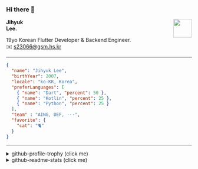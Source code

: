 ### Hi there 👋
<img src="https://github.githubassets.com/images/mona-loading-default.gif" width="50px" align="right">
</a>

**Jihyuk\
Lee.**

19yo Korean Flutter Developer & Backend Engineer.\
✉️ <s23066@gsm.hs.kr>

---

```json
{
  "name": "Jihyuk Lee",
  "birthYear": 2007,
  "locale": "ko-KR, Korea",
  "preferLanguages": [
    { "name": "Dart", "percent": 50 },
    { "name": "Kotlin", "percent": 25 },
    { "name": "Python", "percent": 25 }
  ],
  "team" : "AING, DEF, ···",
  "favorite": {
    "cat": "🐈"
  }
}
```
---
<details>
  <summary>github-profile-trophy (click me)</summary>
  
![](https://github-profile-trophy.vercel.app/?username=withJihyuk&row=1&column=8&theme=nord)
  
</details>
<details>
  <summary>github-readme-stats (click me)</summary>
  
<!--START_SECTION:waka-->
![Code Time](http://img.shields.io/badge/Code%20Time-856%20hrs%2052%20mins-blue)

![Lines of code](https://img.shields.io/badge/%EC%A0%80%EB%8A%94%20%EC%97%AC%ED%83%9C%EA%B9%8C%EC%A7%80%20-651.2%20thousand%20%EC%A4%84%EC%9D%98%20%EC%BD%94%EB%93%9C%EB%A5%BC%20%EC%9E%91%EC%84%B1%ED%96%88%EC%96%B4%EC%9A%94.-blue)

**저는 아침형 인간이에요. 🐤** 

```text
🌞 아침                     686 commits         █████░░░░░░░░░░░░░░░░░░░░   20.16 % 
🌆 낮　                     1163 commits        █████████░░░░░░░░░░░░░░░░   34.19 % 
🌃 저녁                     1231 commits        █████████░░░░░░░░░░░░░░░░   36.18 % 
🌙 밤　                     322 commits         ██░░░░░░░░░░░░░░░░░░░░░░░   09.47 % 
```


📊 **저는 이번주를 이렇게 시간을 보냈어요.** 

```text
🕑︎ Timezone: Asia/Seoul

💬 프로그래밍 언어들: 
Kotlin                   8 hrs 48 mins       ███████████████████████░░   92.33 % 
YAML                     35 mins             ██░░░░░░░░░░░░░░░░░░░░░░░   06.19 % 
Markdown                 6 mins              ░░░░░░░░░░░░░░░░░░░░░░░░░   01.17 % 
SQL                      1 min               ░░░░░░░░░░░░░░░░░░░░░░░░░   00.19 % 
CLASS                    0 secs              ░░░░░░░░░░░░░░░░░░░░░░░░░   00.06 % 

🔥 에디터들: 
IntelliJ IDEA            9 hrs 25 mins       █████████████████████████   98.81 % 
VS Code                  6 mins              ░░░░░░░░░░░░░░░░░░░░░░░░░   01.19 % 

💻 운영 체제들: 
Mac                      9 hrs 32 mins       █████████████████████████   100.00 % 
```


 Last Updated on 08/05/2025 18:51:49 UTC
<!--END_SECTION:waka-->

</details>

</div>

